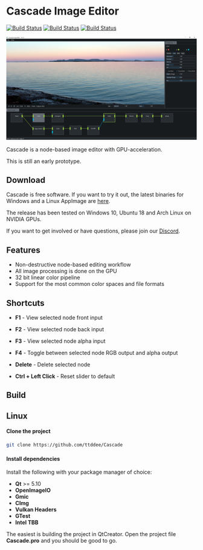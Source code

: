 # Cascade Image Editor

[![Build Status](https://jenkins.marvao.net/buildStatus/icon?job=Cascade&subject=Linux%20build)](https://jenkins.marvao.net/view/job/Cascade) [![Build Status](https://jenkins.marvao.net/buildStatus/icon?job=CascadeWin&subject=Windows%20build)](https://jenkins.marvao.net/view/job/CascadeWin) [![Build Status](https://jenkins.marvao.net/buildStatus/icon?job=CascadeTests&subject=Tests)](https://jenkins.marvao.net/view/job/CascadeTests)

![Cascade](screenshots/csc-screen01.jpg)   

Cascade is a node-based image editor with GPU-acceleration.

This is still an early prototype.

## Download

Cascade is free software. If you want to try it out, the latest binaries for Windows and a Linux AppImage are [here](https://github.com/ttddee/Cascade/releases).

The release has been tested on Windows 10, Ubuntu 18 and Arch Linux on NVIDIA GPUs.

If you want to get involved or have questions, please join our [Discord](https://discord.gg/SHPHqgKtFM).

## Features

- Non-destructive node-based editing workflow
- All image processing is done on the GPU
- 32 bit linear color pipeline
- Support for the most common color spaces and file formats

## Shortcuts

- **F1** - View selected node front input
- **F2** - View selected node back input
- **F3** - View selected node alpha input
- **F4** - Toggle between selected node RGB output and alpha output
- **Delete** - Delete selected node

- **Ctrl + Left Click** - Reset slider to default

## Build

## Linux

#### Clone the project

``` bash
git clone https://github.com/ttddee/Cascade
```

#### Install dependencies

Install the following with your package manager of choice:

- **Qt** >= 5.10
- **OpenImageIO**
- **Gmic**
- **CImg**
- **Vulkan Headers**
- **GTest**
- **Intel TBB**

The easiest is building the project in QtCreator. Open the project file **Cascade.pro** and you should be good to go.


